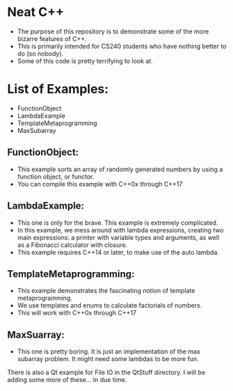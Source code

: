 Neat C++
========
 * The purpose of this repository is to demonstrate some of the more bizarre features of C++.
 * This is primarily intended for CS240 students who have nothing better to do (so nobody).
 * Some of this code is pretty terrifying to look at.


List of Examples:
=========
 * FunctionObject
 * LambdaExample
 * TemplateMetaprogramming
 * MaxSubarray

FunctionObject:
---------------
 * This example sorts an array of randomly generated numbers
   by using a function object, or functor.
 * You can compile this example with C++0x through C++17

LambdaExample:
--------------
 * This one is only for the brave. This example is extremely complicated.
 * In this example, we mess around with lambda expressions, creating two
   main expressions: a printer with variable types and arguments, as well
   as a Fibonacci calculator with closure.
 * This example requires C++14 or later, to make use of the auto lambda.

TemplateMetaprogramming:
------------------------
 * This example demonstrates the fascinating notion of template metaprogramming.
 * We use templates and enums to calculate factorials of numbers.
 * This will work with C++0x through C++17

MaxSuarray:
-----------
 * This one is pretty boring. It is just an implementation of the max subarray
   problem. It might need some lambdas to be more fun.

There is also a Qt example for File IO in the QtStuff directory. I will be adding some more of these... In due time.